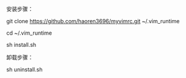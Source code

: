 安装步骤：

git clone https://github.com/haoren3696/myvimrc.git ~/.vim_runtime

cd ~/.vim_runtime

sh install.sh

卸载步骤：

sh uninstall.sh


